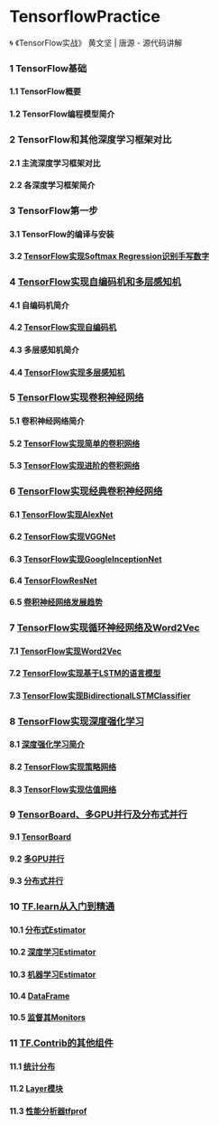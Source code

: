 # TensorflowPractice
:cyclone: 《TensorFlow实战》 黄文坚 | 唐源 - 源代码讲解

### 1 TensorFlow基础
#### 1.1 TensorFlow概要
#### 1.2 TensorFlow编程模型简介

### 2 TensorFlow和其他深度学习框架对比
#### 2.1 主流深度学习框架对比
#### 2.2 各深度学习框架简介

### 3 TensorFlow第一步
#### 3.1 TensorFlow的编译与安装
#### 3.2 [TensorFlow实现Softmax Regression识别手写数字](https://github.com/LittleHeap/TensorflowPractice/blob/master/SoftmaxRegression识别手写数字/execute_MNIST.py)

### 4 [TensorFlow实现自编码机和多层感知机](https://github.com/LittleHeap/TensorflowPractice/blob/master/自编码器_感知机)
#### 4.1 自编码机简介
#### 4.2 [TensorFlow实现自编码机](https://github.com/LittleHeap/TensorflowPractice/blob/master/自编码器_感知机/execute_自编码机.py)
#### 4.3 多层感知机简介
#### 4.4 [TensorFlow实现多层感知机](https://github.com/LittleHeap/TensorflowPractice/blob/master/自编码器_感知机/execute_多层感知机.py)

### 5 [TensorFlow实现卷积神经网络](https://github.com/LittleHeap/TensorflowPractice/blob/master/CNN卷积神经网络)
#### 5.1 卷积神经网络简介
#### 5.2 [TensorFlow实现简单的卷积网络](https://github.com/LittleHeap/TensorflowPractice/blob/master/CNN卷积神经网络/实现简单的卷积网络.py)
#### 5.3 [TensorFlow实现进阶的卷积网络](https://github.com/LittleHeap/TensorflowPractice/blob/master/CNN卷积神经网络/实现进阶的卷积网络.py)

### 6 [TensorFlow实现经典卷积神经网络](https://github.com/LittleHeap/TensorflowPractice/blob/master/经典CNN卷积神经网络)
#### 6.1 [TensorFlow实现AlexNet](https://github.com/LittleHeap/TensorflowPractice/blob/master/经典CNN卷积神经网络/AlexNet.py)
#### 6.2 [TensorFlow实现VGGNet](https://github.com/LittleHeap/TensorflowPractice/blob/master/经典CNN卷积神经网络/VGGNet.py)
#### 6.3 [TensorFlow实现GoogleInceptionNet]()
#### 6.4 [TensorFlowResNet]()
#### 6.5 [卷积神经网络发展趋势]()

### 7 [TensorFlow实现循环神经网络及Word2Vec]()
#### 7.1 [TensorFlow实现Word2Vec]()
#### 7.2 [TensorFlow实现基于LSTM的语言模型]()
#### 7.3 [TensorFlow实现BidirectionalLSTMClassifier]()

### 8 [TensorFlow实现深度强化学习]()
#### 8.1 [深度强化学习简介]()
#### 8.2 [TensorFlow实现策略网络]()
#### 8.3 [TensorFlow实现估值网络]()

### 9 [TensorBoard、多GPU并行及分布式并行]()
#### 9.1 [TensorBoard]()
#### 9.2 [多GPU并行]()
#### 9.3 [分布式并行]()

### 10 [TF.learn从入门到精通]()
#### 10.1 [分布式Estimator]()
#### 10.2 [深度学习Estimator]()
#### 10.3 [机器学习Estimator]()
#### 10.4 [DataFrame]()
#### 10.5 [监督其Monitors]()

### 11 [TF.Contrib的其他组件]()
#### 11.1 [统计分布]()
#### 11.2 [Layer模块]()
#### 11.3 [性能分析器tfprof]()
